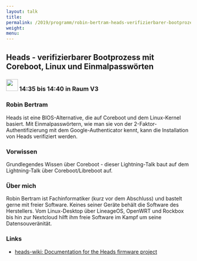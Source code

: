 ```yaml
---
layout: talk
title:
permalink: /2019/programm/robin-bertram-heads-verifizierbarer-bootprozess-mit-coreboot-linux-und-einmalpasswoertern/
weight:
menu:
---
```

## Heads - verifizierbarer Bootprozess mit Coreboot, Linux und Einmalpasswörten

### <img height = "32" src="../../../images/lightning.svg"> 14:35 bis 14:40 in Raum V3

### Robin Bertram

Heads ist eine BIOS-Alternative, die auf Coreboot und dem Linux-Kernel basiert. Mit Einmalpasswörtern, wie man sie von der 2-Faktor-Authentifizierung mit dem Google-Authenticator kennt, kann die Installation von Heads verifiziert werden.

### Vorwissen

Grundlegendes Wissen über Coreboot - dieser Lightning-Talk baut auf dem Lightning-Talk über Coreboot/Libreboot auf.

### Über mich

Robin Bertram ist Fachinformatiker (kurz vor dem Abschluss) und bastelt gerne mit freier Software. Keines seiner Geräte behält die Software des Herstellers. Vom Linux-Desktop über LineageOS, OpenWRT und Rockbox bis hin zur Nextcloud hilft ihm freie Software im Kampf um seine Datensouveränität.

### Links

- <a href="http://osresearch.net/" target="_blank">heads-wiki: Documentation for the Heads firmware project</a>